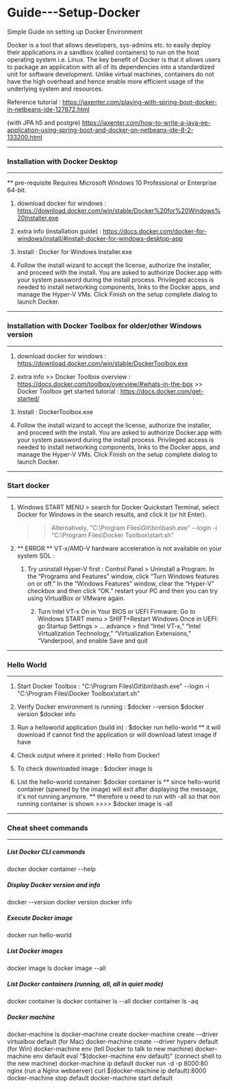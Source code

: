 # Guide---Setup-Docker
Simple Guide on setting up Docker Environment

Docker is a tool that allows developers, sys-admins etc. to easily deploy their applications in a sandbox (called containers) to run on the host operating system i.e. Linux. 
The key benefit of Docker is that it allows users to package an application with all of its dependencies into a standardized unit for software development. 
Unlike virtual machines, containers do not have the high overhead and hence enable more efficient usage of the underlying system and resources.

Reference tutorial : 
https://jaxenter.com/playing-with-spring-boot-docker-in-netbeans-ide-127672.html

(with JPA h5 and postgre)
https://jaxenter.com/how-to-write-a-java-ee-application-using-spring-boot-and-docker-on-netbeans-ide-8-2-133200.html


---------------------------------------------------------------------------------------------------------------------------------------
### Installation with Docker Desktop
---------------------------------------------------------------------------------------------------------------------------------------
** pre-requisite Requires Microsoft Windows 10 Professional or Enterprise 64-bit.
1. download docker for windows : https://download.docker.com/win/stable/Docker%20for%20Windows%20Installer.exe

2. extra info (installation guide) : https://docs.docker.com/docker-for-windows/install/#install-docker-for-windows-desktop-app

3. Install : Docker for Windows Installer.exe

4. Follow the install wizard to accept the license, authorize the installer, and proceed with the install.
You are asked to authorize Docker.app with your system password during the install process. 
Privileged access is needed to install networking components, links to the Docker apps, and manage the Hyper-V VMs.
Click Finish on the setup complete dialog to launch Docker.

---------------------------------------------------------------------------------------------------------------------------------------
### Installation with Docker Toolbox for older/other Windows version 
---------------------------------------------------------------------------------------------------------------------------------------
1. download docker for windows : https://download.docker.com/win/stable/DockerToolbox.exe

2. extra info >> Docker Toolbox overview : https://docs.docker.com/toolbox/overview/#whats-in-the-box
			        >> Docker Toolbox get started tutorial : https://docs.docker.com/get-started/

3. Install : DockerToolbox.exe

4. Follow the install wizard to accept the license, authorize the installer, and proceed with the install.
You are asked to authorize Docker.app with your system password during the install process. 
Privileged access is needed to install networking components, links to the Docker apps, and manage the Hyper-V VMs.
Click Finish on the setup complete dialog to launch Docker.

---------------------------------------------------------------------------------------------------------------------------------------
### Start docker
---------------------------------------------------------------------------------------------------------------------------------------
1. Windows START MENU > search for Docker Quickstart Terminal, select Docker for Windows in the search results, and click it (or hit Enter).
   >> Alternatively, "C:\Program Files\Git\bin\bash.exe" --login -i "C:\Program Files\Docker Toolbox\start.sh"

2. ** ERROR ** VT-x/AMD-V hardware acceleration is not available on your system
SOL : 	
    1) Try uninstall Hyper-V first : 
		Control Panel > Uninstall a Program. 
		In the “Programs and Features” window, click “Turn Windows features on or off.”
		In the “Windows Features” window, clear the “Hyper-V” checkbox and then click “OK.”
		restart your PC and then you can try using VirtualBox or VMware again.

		2) Turn Intel VT-x On in Your BIOS or UEFI Firmware:
		Go to Windows START menu > SHIFT+Restart Windows
		Once in UEFI: go Startup Settings > ... advance > find “Intel VT-x,” “Intel Virtualization Technology,” “Virtualization Extensions,” “Vanderpool, and enable
		Save and quit

---------------------------------------------------------------------------------------------------------------------------------------
### Hello World
---------------------------------------------------------------------------------------------------------------------------------------
1. Start Docker Toolbox : "C:\Program Files\Git\bin\bash.exe" --login -i "C:\Program Files\Docker Toolbox\start.sh"

2. Verify Docker environment is running : 	$docker --version 
											$docker version
											$docker info
											
3. Run a helloworld application (build in) : 	$docker run hello-world
** it will download if cannot find the application or will download latest image if have

4. Check output where it printed : Hello from Docker!

5. To check downloaded image : 			$docker image ls

6. List the hello-world container:		$docker container ls
** since hello-world container (spwned by the image) will exit after displaying the message, it's not running anymore.
** therefore u need to run with -all so that non running container is shown >>>> $docker image ls -all

---------------------------------------------------------------------------------------------------------------------------------------
### Cheat sheet commands
---------------------------------------------------------------------------------------------------------------------------------------

##### List Docker CLI commands
docker
docker container --help

##### Display Docker version and info
docker --version
docker version
docker info

##### Execute Docker image
docker run hello-world

##### List Docker images
docker image ls
docker image --all

##### List Docker containers (running, all, all in quiet mode)
docker container ls
docker container ls --all
docker container ls -aq

##### Docker machine
docker-machine ls
docker-machine create
docker-machine create --driver virtualbox default      (for Mac)
docker-machine create --driver hyperv default          (for Win)
docker-machine env <environment machine name>          (tell Docker to talk to new machine)
docker-machine env default
eval "$(docker-machine env default)"					(connect shell to the new machine)
docker-machine ip default
docker run -d -p 8000:80 nginx							 (run a Nginx webserver)
curl $(docker-machine ip default):8000
docker-machine stop default
docker-machine start default

